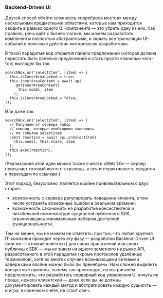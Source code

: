 ### Backend-Driven UI

Другой способ обойти сложность «переброса мостов» между несколькими предметными областями, которые нам приходится сводить в рамках одного UI-компонента — это убрать одну из них. Как правило, речь идёт о бизнес-логике: мы можем разработать компоненты полностью абстрактными, и скрыть все трансляции UI-событий в полезные действия вне контроля разработчика.

В такой парадигме код открытия панели предложений (которая должна перестать быть панелью предложений и стать просто «панелью чего-то») выглядел бы так:

```
searchBox.on('selectItem', (item) => {
  this.isInnerAreaLocked = true;
  this.innerAreaContent = await api
    .getInnerAreaContent(
      this.model, item
    );
  this.isInnerAreaLocked = false;
});
```

Или даже так:

```
searchBox.on('selectItem', (item) => {
  // Получаем от сервера набор
  // команд, которые необходимо выполнить
  // по событию selectItem
  const reaction = await api.onSelectItem(
    this.model, this.state, item
  );
  this.exec(reaction);
});
```

(Реализацией этой идеи можно также считать «Web 1.0» — сервер присылает готовый контент страницы, а вся интерактивность сводится к переходам по ссылкам.)

Этот подход, безусловно, является крайне привлекательным с двух сторон:
  * возможность с сервера регулировать поведение клиента, в том числе устранять возможные ошибки в реальном времени;
  * возможность сэкономить на разработке консистентной и читабельной номенклатуре сущностей публичного SDK, ограничившись минимальным набором доступной функциональности.

Тем не менее, мы не можем не отметить: при том, что любая крупная IT-компания проходит через эту фазу — разработки Backend-Driven UI (они же — «тонкие клиенты») для своих приложений или своих публичных SDK — мы не знаем ни одного заметного на рынке API, разработанного в этой парадигме (кроме протоколов удалённых терминалов), хотя во многих случаях возникающими сетевыми задержками вполне можно было бы пренебречь. Нам сложно выделить конкретные причины, почему так происходит, но мы рискнём предположить, что разработать серверный код управления UI ничуть не проще, нежели клиентский — даже если вы не должны документировать каждый метод и абстрагировать каждую сущность — и игра, в конечном счёте, не стоит свеч.